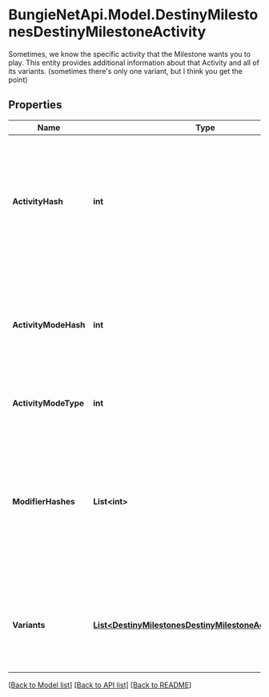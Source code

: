 # BungieNetApi.Model.DestinyMilestonesDestinyMilestoneActivity
Sometimes, we know the specific activity that the Milestone wants you to play. This entity provides additional information about that Activity and all of its variants. (sometimes there's only one variant, but I think you get the point)
## Properties

Name | Type | Description | Notes
------------ | ------------- | ------------- | -------------
**ActivityHash** | **int** | The hash of an arbitrarily chosen variant of this activity. We&#39;ll go ahead and call that the \&quot;canonical\&quot; activity, because if you&#39;re using this value you should only use it for properties that are common across the variants: things like the name of the activity, it&#39;s location, etc... Use this hash to look up the DestinyActivityDefinition of this activity for rendering data. | [optional] 
**ActivityModeHash** | **int** | The hash identifier of the most specific Activity Mode under which this activity is played. This is useful for situations where the activity in question is - for instance - a PVP map, but it&#39;s not clear what mode the PVP map is being played under. If it&#39;s a playlist, this will be less specific: but hopefully useful in some way. | [optional] 
**ActivityModeType** | **int** | The enumeration equivalent of the most specific Activity Mode under which this activity is played. | [optional] 
**ModifierHashes** | **List&lt;int&gt;** | If the activity has modifiers, this will be the list of modifiers that all variants have in common. Perform lookups against DestinyActivityModifierDefinition which defines the modifier being applied to get at the modifier data. Note that, in the DestiyActivityDefinition, you will see many more modifiers than this being referred to: those are all *possible* modifiers for the activity, not the active ones. Use only the active ones to match what&#39;s really live. | [optional] 
**Variants** | [**List&lt;DestinyMilestonesDestinyMilestoneActivityVariant&gt;**](DestinyMilestonesDestinyMilestoneActivityVariant.md) | If you want more than just name/location/etc... you&#39;re going to have to dig into and show the variants of the conceptual activity. These will differ in seemingly arbitrary ways, like difficulty level and modifiers applied. Show it in whatever way tickles your fancy. | [optional] 

[[Back to Model list]](../README.md#documentation-for-models) [[Back to API list]](../README.md#documentation-for-api-endpoints) [[Back to README]](../README.md)

